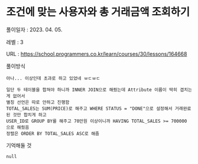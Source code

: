 # 조건에 맞는 사용자와 총 거래금액 조회하기
풀이일자 : 2023. 04. 05.  
    
레벨 : 3    

URL : https://school.programmers.co.kr/learn/courses/30/lessons/164668
    
풀이방식    

    아나... 이상인데 초과로 하고 있었네 ㅂㄷㅂㄷ

    일단 두 테이블을 합쳐야 하니까 INNER JOIN으로 해줬는데 Attribute 이름이 딱히 겹치는게 없어서
    별칭 선언은 따로 안하고 진행함
    TOTAL_SALES는 SUM(PRICE)로 해주고 WHERE STATUS = "DONE"으로 설정해서 거래완료된 것만 합치게 하고
    USER_ID로 GROUP BY를 해주고 70만원 이상이니까 HAVING TOTAL_SALES >= 700000 으로 해줬음
    정렬은 ORDER BY TOTAL_SALES ASC로 해줌


기억해둘 것  
    
    null